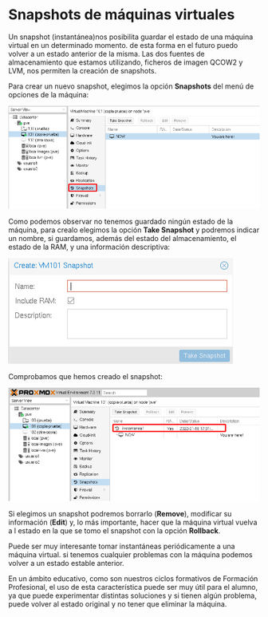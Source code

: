# Snapshots de máquinas virtuales

Un snapshot (instantánea)nos posibilita guardar el estado de una máquina virtual en un determinado momento. de esta forma en el futuro puedo volver a un estado anterior de la misma. Las dos fuentes de almacenamiento que estamos utilizando, ficheros de imagen QCOW2 y LVM, nos permiten la creación de snapshots.

Para crear un nuevo snapshot, elegimos la opción **Snapshots** del menú de opciones de la máquina:

![snapshot](img/snapshots1.png)

Como podemos observar no tenemos guardado ningún estado de la máquina, para crealo elegimos la opción **Take Snapshot** y podremos indicar un nombre, si guardamos, además del estado del almacenamiento, el estado de la RAM, y una información descriptiva:

![snapshot](img/snapshots2.png)

Comprobamos que hemos creado el snapshot:

![snapshot](img/snapshots3.png)

Si elegimos un snapshot podremos borrarlo (**Remove**), modificar su información (**Edit**) y, lo más importante, hacer que la máquina virtual vuelva a l estado en la que se tomo el snapshot con la opción **Rollback**.

Puede ser muy interesante tomar instantáneas periódicamente a una máquina virtual. si tenemos cualquier problemas con la máquina podemos volver a un estado estable anterior. 

En un ámbito educativo, como son nuestros ciclos formativos de Formación Profesional, el uso de esta característica puede ser muy útil para el alumno, ya que puede experimentar distintas soluciones y si tienen algún problema, puede volver al estado original y no tener que eliminar la máquina.


